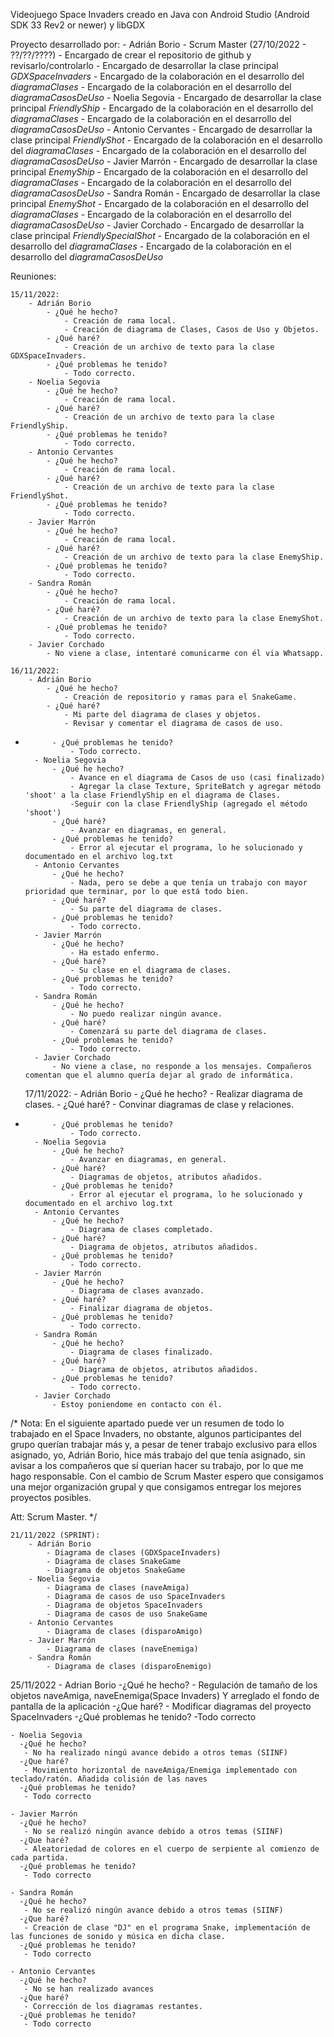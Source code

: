Videojuego Space Invaders creado en Java con Android Studio (Android SDK 33 Rev2 or newer) y libGDX

Proyecto desarrollado por:
    - Adrián Borio
        - Scrum Master (27/10/2022 - ??/??/????)
        - Encargado de crear el repositorio de github y revisarlo/controlarlo
        - Encargado de desarrollar la clase principal *GDXSpaceInvaders*
        - Encargado de la colaboración en el desarrollo del *diagramaClases*
        - Encargado de la colaboración en el desarrollo del *diagramaCasosDeUso*
    - Noelia Segovia
        - Encargado de desarrollar la clase principal *FriendlyShip*
        - Encargado de la colaboración en el desarrollo del *diagramaClases*
        - Encargado de la colaboración en el desarrollo del *diagramaCasosDeUso*
    - Antonio Cervantes
        - Encargado de desarrollar la clase principal *FriendlyShot*
        - Encargado de la colaboración en el desarrollo del *diagramaClases*
        - Encargado de la colaboración en el desarrollo del *diagramaCasosDeUso*
    - Javier Marrón
        - Encargado de desarrollar la clase principal *EnemyShip*
        - Encargado de la colaboración en el desarrollo del *diagramaClases*
        - Encargado de la colaboración en el desarrollo del *diagramaCasosDeUso*
    - Sandra Román
        - Encargado de desarrollar la clase principal *EnemyShot*
        - Encargado de la colaboración en el desarrollo del *diagramaClases*
        - Encargado de la colaboración en el desarrollo del *diagramaCasosDeUso*
    - Javier Corchado
        - Encargado de desarrollar la clase principal *FriendlySpecialShot*
        - Encargado de la colaboración en el desarrollo del *diagramaClases*
        - Encargado de la colaboración en el desarrollo del *diagramaCasosDeUso*

Reuniones:

    15/11/2022:
        - Adrián Borio
            - ¿Qué he hecho?
                - Creación de rama local.
                - Creación de diagrama de Clases, Casos de Uso y Objetos.
            - ¿Qué haré?
                - Creación de un archivo de texto para la clase GDXSpaceInvaders.
            - ¿Qué problemas he tenido?
                - Todo correcto.
        - Noelia Segovia
            - ¿Qué he hecho?
                - Creación de rama local.
            - ¿Qué haré?
                - Creación de un archivo de texto para la clase FriendlyShip.
            - ¿Qué problemas he tenido?
                - Todo correcto.
        - Antonio Cervantes
            - ¿Qué he hecho?
                - Creación de rama local.
            - ¿Qué haré?
                - Creación de un archivo de texto para la clase FriendlyShot.
            - ¿Qué problemas he tenido?
                - Todo correcto.
        - Javier Marrón
            - ¿Qué he hecho?
                - Creación de rama local.
            - ¿Qué haré?
                - Creación de un archivo de texto para la clase EnemyShip.
            - ¿Qué problemas he tenido?
                - Todo correcto.
        - Sandra Román
            - ¿Qué he hecho?
                - Creación de rama local.
            - ¿Qué haré?
                - Creación de un archivo de texto para la clase EnemyShot.
            - ¿Qué problemas he tenido?
                - Todo correcto.
        - Javier Corchado
            - No viene a clase, intentaré comunicarme con él via Whatsapp.

    16/11/2022:
        - Adrián Borio
            - ¿Qué he hecho?
                - Creación de repositorio y ramas para el SnakeGame.
            - ¿Qué haré?
                - Mi parte del diagrama de clases y objetos.
                - Revisar y comentar el diagrama de casos de uso.
-           - ¿Qué problemas he tenido?
                - Todo correcto.
        - Noelia Segovia
            - ¿Qué he hecho?
                - Avance en el diagrama de Casos de uso (casi finalizado)
                - Agregar la clase Texture, SpriteBatch y agregar método 'shoot' a la clase FriendlyShip en el diagrama de Clases.
                -Seguir con la clase FriendlyShip (agregado el método 'shoot')
            - ¿Qué haré?
                - Avanzar en diagramas, en general.
            - ¿Qué problemas he tenido?
                - Error al ejecutar el programa, lo he solucionado y documentado en el archivo log.txt
        - Antonio Cervantes
            - ¿Qué he hecho?
                - Nada, pero se debe a que tenía un trabajo con mayor prioridad que terminar, por lo que está todo bien.
            - ¿Qué haré?
                - Su parte del diagrama de clases.
            - ¿Qué problemas he tenido?
                - Todo correcto.
        - Javier Marrón
            - ¿Qué he hecho?
                - Ha estado enfermo. 
            - ¿Qué haré?
                - Su clase en el diagrama de clases.
            - ¿Qué problemas he tenido?
                - Todo correcto.
        - Sandra Román
            - ¿Qué he hecho?
                - No puedo realizar ningún avance.
            - ¿Qué haré?
                - Comenzará su parte del diagrama de clases.
            - ¿Qué problemas he tenido?
                - Todo correcto.
        - Javier Corchado
            - No viene a clase, no responde a los mensajes. Compañeros comentan que el alumno quería dejar al grado de informática.

    17/11/2022:
        - Adrián Borio
            - ¿Qué he hecho?
                - Realizar diagrama de clases.
            - ¿Qué haré?
                - Convinar diagramas de clase y relaciones.
-           - ¿Qué problemas he tenido?
                - Todo correcto.
        - Noelia Segovia
            - ¿Qué he hecho?
                - Avanzar en diagramas, en general.
            - ¿Qué haré?
                - Diagramas de objetos, atributos añadidos.
            - ¿Qué problemas he tenido?
                - Error al ejecutar el programa, lo he solucionado y documentado en el archivo log.txt
        - Antonio Cervantes
            - ¿Qué he hecho?
                - Diagrama de clases completado.
            - ¿Qué haré?
                - Diagrama de objetos, atributos añadidos.
            - ¿Qué problemas he tenido?
                - Todo correcto.
        - Javier Marrón
            - ¿Qué he hecho?
                - Diagrama de clases avanzado.
            - ¿Qué haré?
                - Finalizar diagrama de objetos.
            - ¿Qué problemas he tenido?
                - Todo correcto.
        - Sandra Román
            - ¿Qué he hecho?
                - Diagrama de clases finalizado.
            - ¿Qué haré?
                - Diagrama de objetos, atributos añadidos.
            - ¿Qué problemas he tenido?
                - Todo correcto.
        - Javier Corchado
            - Estoy poniendome en contacto con él.
        

	

/*
Nota: En el siguiente apartado puede ver un resumen de todo lo trabajado en el Space Invaders, no obstante, algunos participantes del grupo querían trabajar más y, a pesar de tener trabajo exclusivo para ellos asignado, yo, Adrián Borio, hice más trabajo del que tenía asignado, sin avisar a los compañeros que sí querian hacer su trabajo, por lo que me hago responsable. Con el cambio de Scrum Master espero que consigamos una mejor organización grupal y que consigamos entregar los mejores proyectos posibles.

Att: Scrum Master.
*/

    21/11/2022 (SPRINT):
        - Adrián Borio
            - Diagrama de clases (GDXSpaceInvaders)
            - Diagrama de clases SnakeGame
            - Diagrama de objetos SnakeGame
        - Noelia Segovia
            - Diagrama de clases (naveAmiga)
            - Diagrama de casos de uso SpaceInvaders
            - Diagrama de objetos SpaceInvaders
            - Diagrama de casos de uso SnakeGame
        - Antonio Cervantes
            - Diagrama de clases (disparoAmigo)
        - Javier Marrón
            - Diagrama de clases (naveEnemiga)
        - Sandra Román
            - Diagrama de clases (disparoEnemigo)

            

25/11/2022
	- Adrian Borio
	  -¿Qué he hecho?
	   - Regulación de tamaño de los objetos naveAmiga, naveEnemiga(Space Invaders) Y arreglado el fondo de pantalla de la aplicación
	  -¿Que haré?
	   - Modificar diagramas del proyecto SpaceInvaders
	  -¿Qué problemas he tenido?
	   -Todo correcto

	- Noelia Segovia
	  -¿Qué he hecho?
	   - No ha realizado ningú avance debido a otros temas (SIINF)
	  -¿Que haré?
	   - Movimiento horizontal de naveAmiga/Enemiga implementado con teclado/ratón. Añadida colisión de las naves
	  -¿Qué problemas he tenido?
	   - Todo correcto
       
	- Javier Marrón
	  -¿Qué he hecho?
	   - No se realizó ningún avance debido a otros temas (SIINF)
	  -¿Que haré?
	   - Aleatoriedad de colores en el cuerpo de serpiente al comienzo de cada partida.
	  -¿Qué problemas he tenido?
	   - Todo correcto

	- Sandra Román
	  -¿Qué he hecho?
	   - No se realizó ningún avance debido a otros temas (SIINF)
	  -¿Que haré?
	   - Creación de clase "DJ" en el programa Snake, implementación de las funciones de sonido y música en dicha clase.
	  -¿Qué problemas he tenido?
	   - Todo correcto

	- Antonio Cervantes
	  -¿Qué he hecho?
	   - No se han realizado avances
	  -¿Que haré?
	   - Corrección de los diagramas restantes.
	  -¿Qué problemas he tenido?
	   - Todo correcto


